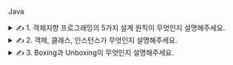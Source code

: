 Java

<details>
<summary>✍️ 1. 객체지향 프로그래밍의 5가지 설계 원칙이 무엇인지 설명해주세요.</summary>
<br>

***단일 책임의 원칙 (SRP, Single Responsibility Principle)***

- 하나의 클래스는 한가지 책임을 가져야 하고 같은 이유로 변경될 코드는 모으지만 다른 이유로 변경될 코드는 배제합니다.
- 하나의 액터(역할)에 대해서만 책임을 갖는다면 변경을 특정할 수 있으므로 변경해야 하는 이유와 시점이 명확해집니다.
- 단일 책임의 원칙을 적용하면 응집도는 높이고 결합도는 낮출 수 있습니다.
- 뿐만 아니라 책임을 적절하게 분배함으로써 코드의 가독성 향상, 유지보수 용이라는 이점까지 얻을 수 있습니다.

***개방 폐쇄 원칙 (OCP, Open-Closed Principle)***

- 요구사항의 변경이나 추가사항이 발생하더라도 기존의 구성요소는 수정이 일어나지 않아야하며 쉽게 확장이 가능하여 재사용할 수 있어야 합니다.
- 개방 폐쇄 원칙을 지키기 위해서는 추상화에 의존해야 하는데 추상화란 핵심적인 부분만 남기고 불필요한 부분을 제거함으로써 복잡한 것을 간단히 하는 것입니다.
- 추상화를 통해 변하지 않는 부분만 남김으로써 기능을 구체화하고 확장할 수 있으며 변경이 필요한 경우에는 생략된 부분을 수정하여 원칙을 지킬 수 있습니다.
    - ex) 변하지 않는 것은 사용자를 추가할 때 암호화가 필요하다는 것이고 변하는 것은 사용되는 구체적인 암호화 정책입니다.

***인터페이스 분리 원칙 (ISP, Interface Segregation Principle)***

- 클라이언트가 필요하지 않는 것들을 의존하지 않도록 인터페이스를 작게 유지해야 합니다.
- 충분히 높은 응집도를 가진 클래스라도 목적과 관심이 다른 클라이언트가 있다면 인터페이스를 통해 적절히 분리할 필요가 있습니다.
- 인터페이스 분리 원칙을 적용하면 클라이언트는 자신이 사용하지 않는 메서드에 생긴 변화에 영향을 받지 않게 됩니다.

***리스코프 치환 원칙 (LSP, Liskov Substitution Principle)***

- 하위 클래스는 상위 클래스를 대체할 수 있어야 하며 하위 클래스가 변경되어도 상위 클래스에서 정의한 기능이 정상적으로 동작해야 합니다.
- 리스코프 치환 원칙을 지키기 위해서는 상위 클래스의 메서드를 의도와 다르게 오버라이딩 하지 않는 것이 중요합니다.

***의존 역전 원칙 (DIP, Dependency Inversion Principle)***

- 상위 모듈은 하위 모듈의 구현에 의존해서는 안 되며 하위 모듈은 상위 모듈에서 정의한 추상 타입에 의존해야 합니다.
- 상위 모듈은 변경이 없는 추상화된 클래스 또는 인터페이스를 의미하며 하위 모듈은 변화기 쉬운 구현 클래스를 의미합니다.
- 상위 모듈에 인터페이스가 위치하게 되고 하위 모듈이 그것을 구현하는 형태가 되는데 상위 모듈은 어떤 변경에도 영향을 받지 않게 됩니다.
- 결국 의존 역전 원칙의 핵심은 추상화에 의존하자이며 모든 관계를 구현 클래스가 아닌 추상 클래스나 인터페이스와 맺도록 하는 것입니다.

</details>

<details>
<summary>✍️ 2. 객체, 클래스, 인스턴스가 무엇인지 설명해주세요.</summary>
<br>

객체는 소프트웨어 세계에 구현할 대상이고 이를 구현하기 위한 설계도가 클래스이며 이 설계도에 따라 소프트웨어 세계에 구현된 실체가 인스턴스입니다.

객체는 현실의 대상과 비슷하며 상태나 행동 등을 가지지만 소프트웨어 관점에서는 개념일 뿐입니다.

소프트웨어에서 객체를 구현하기 위해서는 개념 이상으로 많은 것들을 생각하고 구현해야 하므로 이를 위한 설계도로 클래스를 작성합니다.

클래스를 바탕으로 객체를 소프트웨어에 실체화하면 그것이 인스턴스가 되고 이 과정을 인스턴스화라고 합니다. 실체화된 인스턴스는 메모리에 할당됩니다.

</details>

<details>
<summary>✍️ 3. Boxing과 Unboxing이 무엇인지 설명해주세요.</summary>
<br>

자바는 기본 타입 (byte, char, short, int, long, float, double, boolean)의 값을 갖는 객체를 생성할 수 있다.

이러한 객체를 Wrapper 객체라고 하는데, 기본 타입의 값을 내부에 두고 포장하기 때문이다.

기본 타입의 값은 변경할 수 없고 변경하고 싶다면 새로운 Wrapper 객체를 생성해야 한다.

Wrapper 클래스는 java.lang 패키지에 포함되어 있는데, 다음과 같이 기본 타입에 대응되는 클래스들이 있다.

|기본 타입|Wrapper 클래스|
|---|---|
|byte|Byte|
|char|Character|
|short|Short|
|int|Integer|
|long|Long|
|float|Float|
|double|Double|
|boolean|Boolean|

기본 타입의 값을 Wrapper 객체로 만드는 과정을 Boxing이라고 하고, Wrapper 객체에서 기본 타입의 값을 얻어내는 과정을 Unboxing이라고 한다.

기본 타입의 값을 직접 Boxing, Unboxing하지 않아도 자동으로 일어나는 경우가 있는데 자동 Boxing은 기본 값이 대입될 경우에 발생하고 힙 영역에 Wrapper 객체가 생성된다.

자동 Unboxing은 기본 타입에 Wrapper 객체가 대입될 경우에 발생하고 Java 1.5부터 추가된 기능이기 때문에 1.4 이전 버전에서는 직접 Boxing과 Unboxing을 해주어야 한다.

Wrapper 객체는 내부의 값을 비교하기 위해 ==와 != 연산자를 사용할 수 없다. 이 연산자는 내부의 값을 비교하는 것이 아니라 Wrapper 객체의 참조를 비교하기 때문이다.

내부의 값만 비교하려면 Unboxing한 값을 얻어 비교해야는데 ==와 != 연산자로 내부의 값을 비교할 수 있는 값이 있다.

|타입|값의 범위|
|---|---|
|boolean|true, false|
|char|\u0000 ~ \u007f|
|byte, short, int|-128 ~ 127|

</details>
